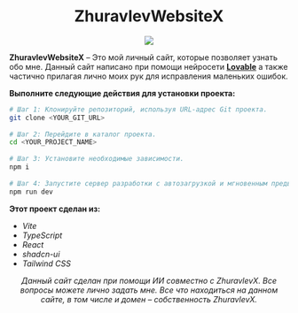 <p align="center">
    <h1 align="center">ZhuravlevWebsiteX</h1>
</p>

<p align="center">
    <a href="https://zhuravlevx.ru"><img src="https://badgen.net/badge/website/visit/purple?icon=chrome" /></a>
</p>

**ZhuravlevWebsiteX** – Это мой личный сайт, которые позволяет узнать обо мне. Данный сайт написано при помощи нейросети **[Lovable](https://lovable.dev/)** а также частично прилагая лично моих рук для исправления маленьких ошибок.

**Выполните следующие действия для установки проекта:**
```sh  
# Шаг 1: Клонируйте репозиторий, используя URL-адрес Git проекта.  
git clone <YOUR_GIT_URL>  
  
# Шаг 2: Перейдите в каталог проекта.  
cd <YOUR_PROJECT_NAME>  
  
# Шаг 3: Установите необходимые зависимости.  
npm i  
  
# Шаг 4: Запустите сервер разработки с автозагрузкой и мгновенным предварительным просмотром.  
npm run dev  
```

**Этот проект сделан из:**
- *Vite*
- *TypeScript*
- *React*
- *shadcn-ui*
- *Tailwind CSS*

<p align="center">
    <i align="center">Данный сайт сделан при помощи ИИ совместно с ZhuravlevX. Все вопросы можете лично задать мне. Все что находиться на данном сайте, в том числе и домен – собственность ZhuravlevX.</i>
</p>